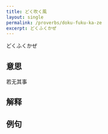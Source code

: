 ```yaml
---
title: どく吹く風
layout: single
permalink: /proverbs/doku-fuku-ka-ze
excerpt: どくふくかぜ
---
```


どくふくかぜ

## 意思

若无其事

## 解释

## 例句

